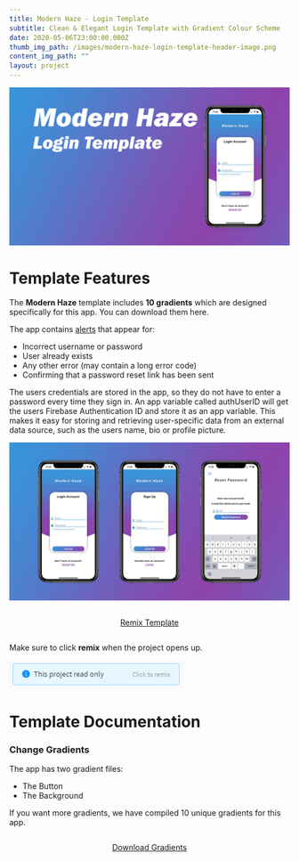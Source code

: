 ```yaml
---
title: Modern Haze - Login Template
subtitle: Clean & Elegant Login Template with Gradient Colour Scheme
date: 2020-05-06T23:00:00.000Z
thumb_img_path: /images/modern-haze-login-template-header-image.png
content_img_path: ""
layout: project
---
```

![](/images/modern-haze-login-template-header-image.png)

# Template Features

The **Modern Haze** template includes **10 gradients** which are designed specifically for this app. You can download them here.

The app contains [alerts](https://docs.thunkable.com/alert) that appear for:

* Incorrect username or password
* User already exists
* Any other error (may contain a long error code)
* Confirming that a password reset link has been sent

The users credentials are stored in the app, so they do not have to enter a password every time they sign in. An app variable called authUserID will get the users Firebase Authentication ID and store it as an app variable. This makes it easy for storing and retrieving user-specific data from an external data source, such as the users name, bio or profile picture.

![Screen Previews Image](/images/modern-haze-app-screen-previews.png)

<div style="display: flex; justify-content: center;">

<p class="block-cta">
<a href="https://x.thunkable.com/projects/5e98c05153845a48f51f375f/d6bec0a9-bb7e-4447-8cf0-bffd713d9c86/designer" target="_blank" class="button">Remix Template</a>
</p>

</div>

Make sure to click **remix** when the project opens up.

![Click to Remix Example](/images/click-to-remix-example.png)

# Template Documentation

### Change Gradients

The app has two gradient files:

* The Button
* The Background

If you want more gradients, we have compiled 10 unique gradients for this app.

<div style="display: flex; justify-content: center;">

<p class="block-cta">
<a href="/files/Gradients/Gradients.zip" target="_blank" class="button" download>Download Gradients</a>
</p>

</div>